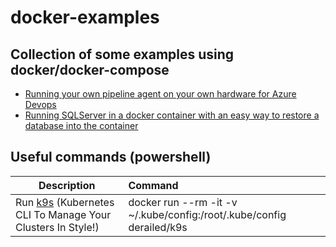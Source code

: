 # docker-examples

## Collection of some examples using docker/docker-compose

- [Running your own pipeline agent on your own hardware for Azure Devops](https://github.com/vhendriks81/docker-examples/tree/master/azuredevops-agent)
- [Running SQLServer in a docker container with an easy way to restore a database into the container](https://github.com/vhendriks81/docker-examples/tree/master/sqlserver-with-restore)

## Useful commands (powershell)
| Description   | Command |
|----------|:-------------|
| Run [k9s](https://k9scli.io/) (Kubernetes CLI To Manage Your Clusters In Style!)|  docker run --rm -it -v ~/.kube/config:/root/.kube/config derailed/k9s |

